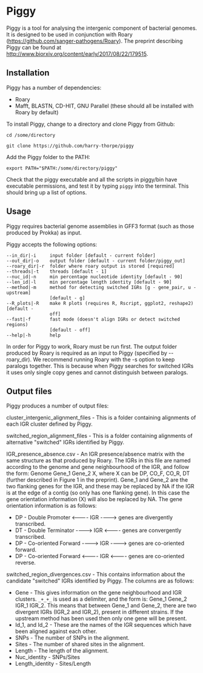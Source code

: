 # Piggy

Piggy is a tool for analysing the intergenic component of bacterial genomes. It is designed to be used in conjunction with Roary (https://github.com/sanger-pathogens/Roary). The preprint describing Piggy can be found at http://www.biorxiv.org/content/early/2017/08/22/179515.

## Installation

Piggy has a number of dependencies:

* Roary
* Mafft, BLASTN, CD-HIT, GNU Parallel (these should all be installed with Roary by default)

To install Piggy, change to a directory and clone Piggy from Github:

`cd /some/directory`

`git clone https://github.com/harry-thorpe/piggy`

Add the Piggy folder to the PATH:

`export PATH="$PATH:/some/directory/piggy"`

Check that the piggy executable and all the scripts in piggy/bin have executable permissions, and test it by typing `piggy` into the terminal. This should bring up a list of options.

## Usage

Piggy requires bacterial genome assemblies in GFF3 format (such as those produced by Prokka) as input.

Piggy accepts the following options:

    --in_dir|-i	    input folder [default - current folder]
    --out_dir|-o	output folder [default - current folder/piggy_out]
    --roary_dir|-r	folder where roary output is stored [required]
    --threads|-t	threads [default - 1]
    --nuc_id|-n	    min percentage nucleotide identity [default - 90]
    --len_id|-l	    min percentage length identity [default - 90]
    --method|-m	    method for detecting switched IGRs [g - gene_pair, u - upstream] 
                    [default - g]
    --R_plots|-R	make R plots (requires R, Rscript, ggplot2, reshape2) [default - 
                    off]
    --fast|-f	    fast mode (doesn't align IGRs or detect switched regions) 
                    [default - off]
    --help|-h	    help

In order for Piggy to work, Roary must be run first. The output folder produced by Roary is required as an input to Piggy (specified by --roary_dir). We recommend running Roary with the -s option to keep paralogs together. This is because when Piggy searches for switched IGRs it uses only single copy genes and cannot distinguish between paralogs.

## Output files

Piggy produces a number of output files:

cluster_intergenic_alignment_files - This is a folder containing alignments of each IGR cluster defined by Piggy.

switched_region_alignment_files - This is a folder containing alignments of alternative "switched" IGRs identified by Piggy.

IGR_presence_absence.csv - An IGR presence/absence matrix with the same structure as that produced by Roary. The IGRs in this file are named according to the genome and gene neighbourhood of the IGR, and follow the form: Genome Gene_1 Gene_2 X, where X can be DP, CO_F, CO_R, DT (further described in Figure 1 in the preprint). Gene_1 and Gene_2 are the two flanking genes for the IGR, and these may be replaced by NA if the IGR is at the edge of a contig (so only has one flanking gene). In this case the gene orientation information (X) will also be replaced by NA. The gene orientation information is as follows:
* DP - Double Promoter   <---- IGR ----> genes are divergently transcribed.
* DT - Double Terminator ----> IGR <---- genes are convergently transcribed.
* DP - Co-oriented Forward ----> IGR ----> genes are co-oriented forward.
* DP - Co-oriented Forward <---- IGR <---- genes are co-oriented reverse.

switched_region_divergences.csv - This contains information about the candidate "switched" IGRs identified by Piggy. The columns are as follows:
* Gene - This gives information on the gene neighbourhood and IGR clusters. `_+_+_` is used as a delimiter, and the form is: Gene_1 Gene_2 IGR_1 IGR_2. This means that between Gene_1 and Gene_2, there are two divergent IGRs (IGR_2 and IGR_2), present in different strains. If the upstream method has been used then only one gene will be present.
* Id_1, and Id_2 - These are the names of the IGR sequences which have been aligned against each other.
* SNPs - The number of SNPs in the alignment.
* Sites - The number of shared sites in the alignment.
* Length - The length of the alignment.
* Nuc_identity - SNPs/Sites
* Length_identity - Sites/Length
